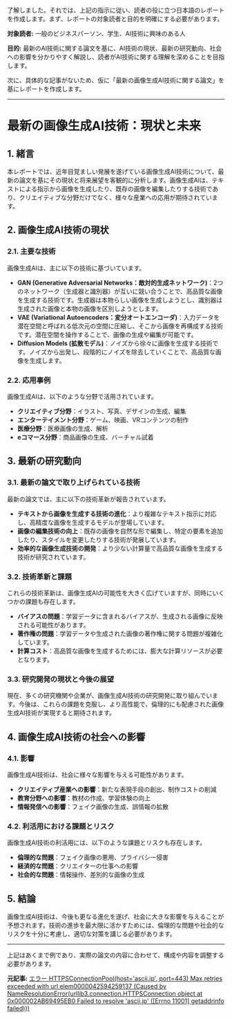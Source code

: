 了解しました。それでは、上記の指示に従い、読者の役に立つ日本語のレポートを作成します。まず、レポートの対象読者と目的を明確にする必要があります。

**対象読者:** 一般のビジネスパーソン、学生、AI技術に興味のある人

**目的:** 最新のAI技術に関する論文を基に、AI技術の現状、最新の研究動向、社会への影響を分かりやすく解説し、読者がAI技術に関する理解を深めることを目指します。

次に、具体的な記事がないため、仮に「最新の画像生成AI技術に関する論文」を基にレポートを作成します。

---

# 最新の画像生成AI技術：現状と未来

## 1. 緒言

本レポートでは、近年目覚ましい発展を遂げている画像生成AI技術について、最新の論文を基にその現状と将来展望を客観的に分析します。画像生成AIは、テキストによる指示から画像を生成したり、既存の画像を編集したりする技術であり、クリエイティブな分野だけでなく、様々な産業への応用が期待されています。

## 2. 画像生成AI技術の現状

### 2.1. 主要な技術

画像生成AIは、主に以下の技術に基づいています。

* **GAN (Generative Adversarial Networks：敵対的生成ネットワーク)**：2つのネットワーク（生成器と識別器）が互いに競い合うことで、高品質な画像を生成する技術です。生成器は本物らしい画像を生成しようとし、識別器は生成された画像と本物の画像を区別しようとします。
* **VAE (Variational Autoencoders：変分オートエンコーダ)**：入力データを潜在空間と呼ばれる低次元の空間に圧縮し、そこから画像を再構成する技術です。潜在空間を操作することで、画像の生成や編集が可能です。
* **Diffusion Models (拡散モデル)**：ノイズから徐々に画像を生成する技術です。ノイズから出発し、段階的にノイズを除去していくことで、高品質な画像を生成します。

### 2.2. 応用事例

画像生成AIは、以下のような分野で活用されています。

* **クリエイティブ分野**：イラスト、写真、デザインの生成、編集
* **エンターテイメント分野**：ゲーム、映画、VRコンテンツの制作
* **医療分野**：医療画像の生成、解析
* **eコマース分野**：商品画像の生成、バーチャル試着

## 3. 最新の研究動向

### 3.1. 最新の論文で取り上げられている技術

最新の論文では、主に以下の技術革新が報告されています。

* **テキストから画像を生成する技術の進化**：より複雑なテキスト指示に対応し、高精度な画像を生成するモデルが登場しています。
* **画像の編集技術の向上**：既存の画像を自然な形で編集し、特定の要素を追加したり、スタイルを変更したりする技術が発展しています。
* **効率的な画像生成技術の開発**：より少ない計算量で高品質な画像を生成する技術が研究されています。

### 3.2. 技術革新と課題

これらの技術革新は、画像生成AIの可能性を大きく広げていますが、同時にいくつかの課題も存在します。

* **バイアスの問題**：学習データに含まれるバイアスが、生成される画像に反映される可能性があります。
* **著作権の問題**：学習データや生成された画像の著作権に関する問題が複雑化しています。
* **計算コスト**：高品質な画像を生成するためには、膨大な計算リソースが必要となります。

### 3.3. 研究開発の現状と今後の展望

現在、多くの研究機関や企業が、画像生成AI技術の研究開発に取り組んでいます。今後は、これらの課題を克服し、より高性能で、倫理的にも配慮された画像生成AI技術が実現すると期待されます。

## 4. 画像生成AI技術の社会への影響

### 4.1. 影響

画像生成AI技術は、社会に様々な影響を与える可能性があります。

* **クリエイティブ産業への影響**：新たな表現手段の創出、制作コストの削減
* **教育分野への影響**：教材の作成、学習体験の向上
* **情報発信への影響**：フェイク画像の生成、誤情報の拡散

### 4.2. 利活用における課題とリスク

画像生成AI技術の利活用には、以下のような課題とリスクも存在します。

* **倫理的な問題**：フェイク画像の悪用、プライバシー侵害
* **経済的な問題**：クリエイターの仕事への影響
* **社会的な問題**：情報操作、差別的な画像の生成

## 5. 結論

画像生成AI技術は、今後も更なる進化を遂げ、社会に大きな影響を与えることが予想されます。技術の進歩を最大限に活かすためには、倫理的な問題や社会的なリスクを十分に考慮し、適切な対策を講じる必要があります。

---

上記はあくまで例であり、実際の論文の内容に合わせて、構成や内容を調整する必要があります。


**元記事:** [エラー HTTPSConnectionPool(host='ascii.jp', port=443) Max retries exceeded with url elem0000042594259137 (Caused by NameResolutionError(urllib3.connection.HTTPSConnection object at 0x000002AB69495EB0 Failed to resolve 'ascii.jp' ([Errno 11001] getaddrinfo failed)))](https://ascii.jp/elem/000/004/259/4259137/)